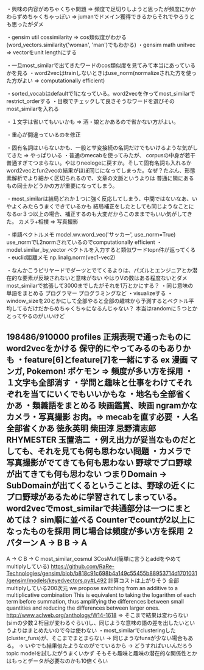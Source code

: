 ・興味の内容がめちゃくちゃ問題
=> 頻度で足切りしようと思ったが頻度にかかわらずめちゃくちゃっぽい
=> jumanでドメイン獲得できるからそれでやろうとも思ったがダメ

・gensim util cossimilarity => cos類似度がわかる(word_vectors.similarity('woman', 'man')でもわかる)
・gensim math unitvec => vectorをunit lengthにする

・一旦most_similarで出てきたワードのcos類似度を見てみて本当にあっているかを見る
・word2vecはtrainしないときはuse_norm(normalizeされた方を使った方がよい => computationally efficient)

・sorted_vocabはdefaultで1になっている。word2vecを作ってmost_similarでrestrict_orderする
・目検でチェックして良さそうなワードを選びそのmost_similarを入れる

・１文字は省いてもいいかも => 酒・娘とかあるので省かない方がよい。

・重心が間違っているのを修正

・固有名詞はいらないかも、一般とサ変接続の名詞だけでもいけるような気がしてきた => やっぱりいる
・普通のmecabを使ってみたが、
corpusの中身が若干普通すぎてつまらない。やはりneologeに戻すか。そして固有名詞も入れるか
word2vecとfun2vecの結果がほぼ同じになってしまった。なぜ？たぶん、形態素解析でより細かく区切られるので、文章の文脈というよりは
普通に隣にあるもの同士かどうかの方が重要になってしまう。

・most_similarは結局どれか１つに強く反応してしまう、中間ではないなあ、いやよくみたらうまくできているかも
結局補正をしたとしても同じようなことになるor３つ以上の場合、補正するのも大変だからこのままでもいい気がしてきた。
カメラ+相撲 => 写真撮影

・単語ベクトルメモ model.wv.word_vec('サッカー', use_norm=True) use_normでL2normされているのでcomputationally efficient
・model.similar_by_vector ベクトルを入力すると類似ワードtopn件が返ってくる
・euclid距離メモ np.linalg.norm(vec1-vec2)

・なんかこうビリヤードでダーツとでてくるよりは、パズルとエンジニアとか潜在的な要素が反映されないと意味がない
やはりVの数はある程度ないとダメ
most_similarで拡張して3000までしたがそれを1万とかにする？
・同じ意味の単語をまとめる
プログラマー プログラミングなど
・visualizeする
・window_sizeを20とかにして全部やると全部の趣味から予測するとベクトル平均してるだけだからめちゃくちゃになるんじゃない？
本当はrandomに５つとかとってやるのがいいけど

198486/910000 profiles
正規表現で通ったものにword2vecをかける
保守的にやってみるのもありかも
・feature[6]とfeature[7]を一緒にする ex 漫画 マンガ, Pokemon! ポケモン => 頻度が多い方を採用
・１文字も全部消す
・学問と趣味と仕事をわけてそれぞれを当てにいくでもいいかもな
・地名も全部省くかあ
・類義語をまとめる 映画鑑賞、映画 ngramかな
カメラ・写真撮影 お肉。=> mecabを直す必要
・人名全部省くかあ 徳永英明
柴田淳
忌野清志郎
RHYMESTER
玉置浩二
・例え出力が妥当なものだとしても、それを見ても何も思わない問題
・カメラで写真撮影がでてきても何も思わない
野球でプロ野球が出てきても何も思わない
つまりDomain -> SubDomainが出てくるということは、野球の近くにプロ野球があるために学習されてしまっている。
word2vecでmost_similarで共通部分は一つにまとめては？
sim順に並べる
Counterでcountが2以上になったものを採用
同じ場合は頻度が多い方を採用
２パターン
A -> B
B -> A
-------
A -> C
B -> C
most_similar_cosmul
3CosMul(簡単に言うとaddをやめてmultiplyしている)
https://github.com/RaRe-Technologies/gensim/blob/b818c91c698b4a149c55455b88953714d1701031/gensim/models/keyedvectors.py#L492
計算コストは上がりそう 全部multiplyしている200次元
we propose switching from
an additive to a multiplicative combination
This is equivalent to taking the logarithm of each
term before summation, thus amplifying the differences
between small quantities and reducing
the differences between larger ones.
http://www.aclweb.org/anthology/W14-1618
=> そこまで結果は変わらない(simの少数２桁目が変わるぐらい)し、同じような意味の語の差を出したいというよりはまとめたいので今は使わない
・most_similarでclusteringした(cluster_funs)が、そこまでまとまらない
-> 同じようなfunsが少ない場合もある。
-> いやでも結果似たようなのがでているから
-> どうすればいいんだろう
topic modelを試したがうまくいかず
そもそも趣味と趣味の潜在的な関係性とかはもっとデータが必要なのかも10倍くらい
